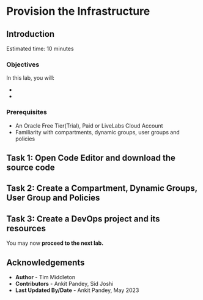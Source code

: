 # Provision the Infrastructure

## Introduction



Estimated time: 10 minutes

### Objectives

In this lab, you will:

* 
* 

### Prerequisites

* An Oracle Free Tier(Trial), Paid or LiveLabs Cloud Account
* Familiarity with compartments, dynamic groups, user groups and policies

## Task 1: Open Code Editor and download the source code



## Task 2: Create a Compartment, Dynamic Groups, User Group and Policies



## Task 3: Create a DevOps project and its resources



You may now **proceed to the next lab.**

## Acknowledgements

* **Author** -  Tim Middleton
* **Contributors** - Ankit Pandey, Sid Joshi
* **Last Updated By/Date** - Ankit Pandey, May 2023
